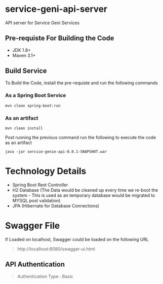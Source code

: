 # service-geni-api-server
API server for Service Geni Services

## Pre-requiste For Building the Code ##
- JDK 1.8+
- Maven 3.1+

## Build Service ##
To Build the Code, install the pre-requiste and run the following commands

### As a Spring Boot Service ###
    mvn clean spring-boot:run

### As an artifact ###
    mvn clean install

Post running the previous command run the following to execute the code as an artifact 

    java -jar service-genie-api-0.0.1-SNAPSHOT.war

# Technology Details #
- Spring Boot Rest Controller
- H2 Database 
(The Data would be cleaned up every time we re-boot the system - This is used as an temporary database would be migrated to MYSQL post validation)
- JPA (Hibernate for Database Connections)

# Swagger File #
If Loaded on localhost, Swagger could be loaded on the following URL
> http://localhost:8080/swagger-ui.html

## API Authentication ##
> Authentication Type : Basic